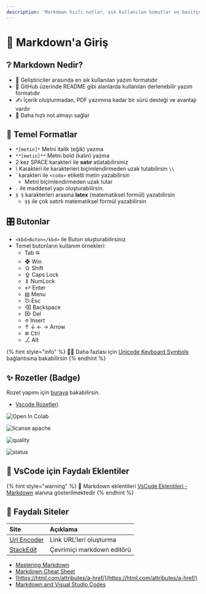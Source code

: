 ```yaml
---
description: 'Markdown hızlı notlar, sık kullanılan komutlar ve basitçe markdown kullanımı'
---
```


# 🔰 Markdown'a Giriş

## ❔ Markdown Nedir?

* 🌟 Geliştiriciler arasında en sık kullanılan yazım formatıdır
* 🐙 GitHub üzerinde README gibi alanlarda kullanılan derlenebilir yazım formatıdır
* ✍ İçerik oluşturmadan, PDF yazımına kadar bir sürü desteği ve avantajı vardır
* 💨 Daha hızlı not almayı sağlar

## 🧱 Temel Formatlar

* `*[metin]*` Metni italik \(eğik\) yazma
* `**[metin]**` Metni bold \(kalın\) yazma
* 2 kez SPACE karakteri ile **satır** atlatabilirsiniz
* \ Karakteri ile karakterleri biçimlendirmeden uzak tutabilirsin `\\`
* \` karakteri ile `<code>` etiketli metin yazabilirsin
  * Metni biçimlendirmeden uzak tutar
* `-` ile maddesel yapı oluşturabilirsin.
* `$ $` karakterleri arasına **latex** \(matematiksel formül\) yazabilirsin
  * `$$` ile çok satırlı matematiksel formül yazabilirsin

## 🎛️ Butonlar

* `<kbd>Buton</kbd>` ile Buton oluşturabilirsiniz
* Temel butonların kullanım örnekleri:
  * Tab ⭾
  * ❖ Win
  * ⇧ Shift
  * ⇪ Caps Lock
  * ⇭ NumLock
  * ↩ Enter
  * ▤ Menu
  * ⎋ Esc
  * ⌫ Backspace
  * ⌦ Del
  * ⎀ Insert
  * ↑ ↓ ← → Arrow
  * ✲ Ctrl
  * ⎇ Alt

{% hint style="info" %}
‍🧙‍♂ Daha fazlası için [Unicode Keyboard Symbols](http://xahlee.info/comp/unicode_computing_symbols.html) bağlantısına bakabilirsin
{% endhint %}

## ✨ Rozetler \(Badge\)

Rozet yapımı için [buraya](https://shields.io/) bakabilirsin.

* [Vscode Rozetleri](https://vsmarketplacebadge.apphb.com/)

![Open In Colab](https://colab.research.google.com/assets/colab-badge.svg)

![licanse apache](https://img.shields.io/hexpm/l/plug.svg?style=plastic)

![quality](https://img.shields.io/ansible/quality/432.svg)

![status](https://img.shields.io/nodeping/status/jkiwn052-ntpp-4lbb-8d45-ihew6d9ucoei.svg)

## 🔌 VsCode için Faydalı Eklentiler

{% hint style="warning" %}
‍📢 Markdown eklentileri [VsCode Eklentileri - Markdown](../../../uygulamalar/vscode/eklentiler.md#markdown) alanına gösterilmektedir
{% endhint %}

## 🔗 Faydalı Siteler

| Site | Açıklama |
| :--- | :--- |
| [Url Encoder](https://www.urlencoder.org/) | Link URL'leri oluşturma |
| [StackEdit](https://stackedit.io) | Çevrimiçi markdown editörü |

* [Mastering Markdown](https://guides.github.com/features/mastering-markdown/)
* [Markdown Cheat Sheet](https://github.com/adam-p/markdown-here/wiki/Markdown-Cheatsheet)
* [https://html.com/attributes/a-href/](https://html.com/attributes/a-href/)
* [Markdown and Visual Studio Codes](https://code.visualstudio.com/docs/languages/markdown)

